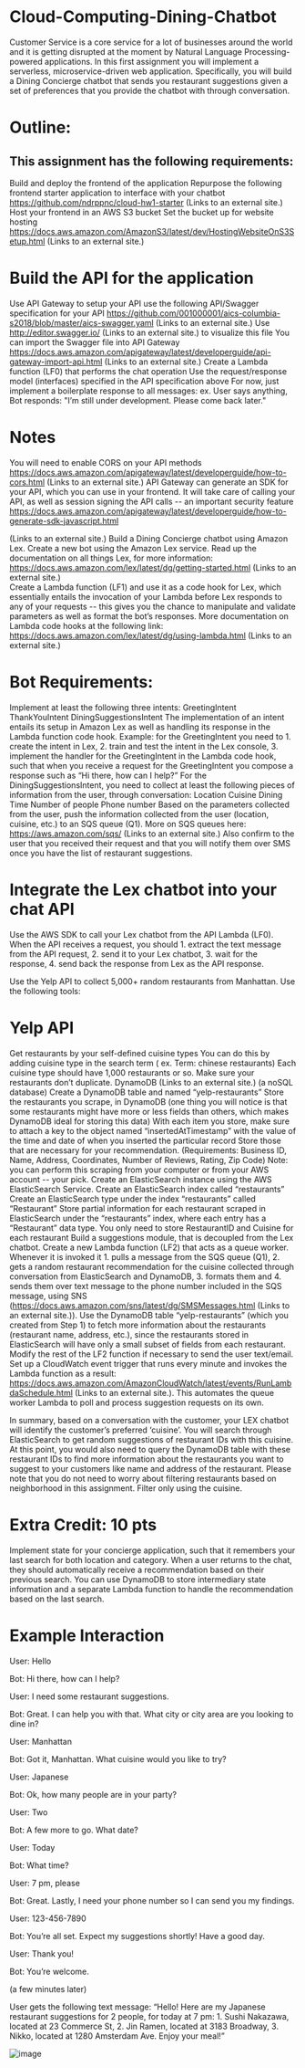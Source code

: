 # Cloud-Computing-Dining-Chatbot
Customer Service is a core service for a lot of businesses around the world and it is getting disrupted at the moment by Natural Language Processing-powered applications. In this first assignment you will implement a serverless, microservice-driven web application. Specifically, you will build a Dining Concierge chatbot that sends you restaurant suggestions given a set of preferences that you provide the chatbot with through conversation.

# Outline:

## This assignment has the following requirements:

Build and deploy the frontend of the application
Repurpose the following frontend starter application to interface with your chatbot
https://github.com/ndrppnc/cloud-hw1-starter (Links to an external site.) 
Host your frontend in an AWS S3 bucket
Set the bucket up for website hosting
https://docs.aws.amazon.com/AmazonS3/latest/dev/HostingWebsiteOnS3Setup.html (Links to an external site.)

# Build the API for the application
Use API Gateway to setup your API
use the following API/Swagger specification for your API
https://github.com/001000001/aics-columbia-s2018/blob/master/aics-swagger.yaml (Links to an external site.)
Use http://editor.swagger.io/ (Links to an external site.) to visualize this file
You can import the Swagger file into API Gateway
https://docs.aws.amazon.com/apigateway/latest/developerguide/api-gateway-import-api.html (Links to an external site.) 
Create a Lambda function (LF0) that performs the chat operation
Use the request/response model (interfaces) specified in the API specification above
For now, just implement a boilerplate response to all messages:
ex. User says anything, Bot responds: "I’m still under development. Please come back later."
# Notes
You will need to enable CORS on your API methods
https://docs.aws.amazon.com/apigateway/latest/developerguide/how-to-cors.html (Links to an external site.) 
API Gateway can generate an SDK for your API, which you can use in your frontend. It will take care of calling your API, as well as session signing the API calls -- an important security feature
https://docs.aws.amazon.com/apigateway/latest/developerguide/how-to-generate-sdk-javascript.html

 (Links to an external site.)
Build a Dining Concierge chatbot using Amazon Lex.
Create a new bot using the Amazon Lex service. Read up the documentation on all things Lex, for more information: https://docs.aws.amazon.com/lex/latest/dg/getting-started.html (Links to an external site.)  
Create a Lambda function (LF1) and use it as a code hook for Lex, which essentially entails the invocation of your Lambda before Lex responds to any of your requests -- this gives you the chance to manipulate and validate parameters as well as format the bot’s responses. More documentation on Lambda code hooks at the following link: https://docs.aws.amazon.com/lex/latest/dg/using-lambda.html (Links to an external site.) 

# Bot Requirements:
Implement at least the following three intents:
GreetingIntent
ThankYouIntent
DiningSuggestionsIntent
The implementation of an intent entails its setup in Amazon Lex as well as handling its response in the Lambda function code hook.
Example: for the GreetingIntent you need to 1. create the intent in Lex, 2. train and test the intent in the Lex console, 3. implement the handler for the GreetingIntent in the Lambda code hook, such that when you receive a request for the GreetingIntent you compose a response such as “Hi there, how can I help?”
For the DiningSuggestionsIntent, you need to collect at least the following pieces of information from the user, through conversation:
Location
Cuisine
Dining Time
Number of people
Phone number
Based on the parameters collected from the user, push the information collected from the user (location, cuisine, etc.) to an SQS queue (Q1). More on SQS queues here: https://aws.amazon.com/sqs/ (Links to an external site.)
Also confirm to the user that you received their request and that you will notify them over SMS once you have the list of restaurant suggestions.

# Integrate the Lex chatbot into your chat API
Use the AWS SDK to call your Lex chatbot from the API Lambda (LF0).
When the API receives a request, you should 1. extract the text message from the API request, 2. send it to your Lex chatbot, 3. wait for the response, 4. send back the response from Lex as the API response.

Use the Yelp API to collect 5,000+ random restaurants from Manhattan.
Use the following tools:
# Yelp API
Get restaurants by your self-defined cuisine types 
You can do this by adding cuisine type in the search term ( ex. Term: chinese restaurants)
Each cuisine type should have 1,000 restaurants or so.
Make sure your restaurants don’t duplicate.
DynamoDB (Links to an external site.) (a noSQL database)
Create a DynamoDB table and named “yelp-restaurants”
Store the restaurants you scrape, in DynamoDB (one thing you will notice is that some restaurants might have more or less fields than others, which makes DynamoDB ideal for storing this data)
With each item you store, make sure to attach a key to the object named “insertedAtTimestamp” with the value of the time and date of when you inserted the particular record
Store those that are necessary for your recommendation. (Requirements: Business ID, Name, Address, Coordinates, Number of Reviews, Rating, Zip Code)
Note: you can perform this scraping from your computer or from your AWS account -- your pick.
Create an ElasticSearch instance using the AWS ElasticSearch Service.
Create an ElasticSearch index called “restaurants”
Create an ElasticSearch type under the index “restaurants” called “Restaurant”
Store partial information for each restaurant scraped in ElasticSearch under the “restaurants” index, where each entry has a “Restaurant” data type.
You only need to store RestaurantID and Cuisine for each restaurant
Build a suggestions module, that is decoupled from the Lex chatbot.
Create a new Lambda function (LF2) that acts as a queue worker. Whenever it is invoked it 1. pulls a message from the SQS queue (Q1), 2. gets a random restaurant recommendation for the cuisine collected through conversation from ElasticSearch and DynamoDB, 3. formats them and 4. sends them over text message to the phone number included in the SQS message, using SNS (https://docs.aws.amazon.com/sns/latest/dg/SMSMessages.html (Links to an external site.)).
Use the DynamoDB table “yelp-restaurants”  (which you created from Step 1) to fetch more information about the restaurants (restaurant name, address, etc.), since the restaurants stored in ElasticSearch will have only a small subset of fields from each restaurant.
Modify the rest of the LF2 function if necessary to send the user text/email.
Set up a CloudWatch event trigger that runs every minute and invokes the Lambda function as a result: https://docs.aws.amazon.com/AmazonCloudWatch/latest/events/RunLambdaSchedule.html (Links to an external site.). This automates the queue worker Lambda to poll and process suggestion requests on its own.
 

In summary, based on a conversation with the customer, your LEX chatbot will identify the customer’s preferred ‘cuisine’. You will search through ElasticSearch to get random suggestions of restaurant IDs with this cuisine. At this point, you would also need to query the DynamoDB table with these restaurant IDs to find more information about the restaurants you want to suggest to your customers like name and address of the restaurant. Please note that you do not need to worry about filtering restaurants based on neighborhood in this assignment. Filter only using the cuisine.

 

# Extra Credit: 10 pts


Implement state for your concierge application, such that it remembers your last search for both location and category. When a user returns to the chat, they should automatically receive a recommendation based on their previous search. You can use DynamoDB to store intermediary state information and a separate Lambda function to handle the recommendation based on the last search.

# Example Interaction

User: Hello

Bot: Hi there, how can I help?

User: I need some restaurant suggestions.

Bot: Great. I can help you with that. What city or city area are you looking to dine in?

User: Manhattan

Bot: Got it, Manhattan. What cuisine would you like to try?

User: Japanese

Bot: Ok, how many people are in your party?

User: Two

Bot: A few more to go. What date?

User: Today

Bot: What time?

User: 7 pm, please

Bot: Great. Lastly, I need your phone number so I can send you my findings.

User: 123-456-7890

Bot: You’re all set. Expect my suggestions shortly! Have a good day.

User: Thank you!

Bot: You’re welcome.

(a few minutes later)

User gets the following text message:
“Hello! Here are my Japanese restaurant suggestions for 2 people, for today at 7 pm: 1. Sushi Nakazawa, located at 23 Commerce St, 2. Jin Ramen, located at 3183 Broadway, 3. Nikko, located at 1280 Amsterdam Ave. Enjoy your meal!”


![image](https://user-images.githubusercontent.com/61612823/153680815-3b465638-d393-4875-8442-f027397d9a65.png)
